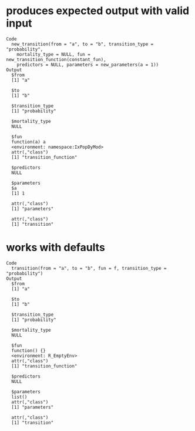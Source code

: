 # produces expected output with valid input

    Code
      new_transition(from = "a", to = "b", transition_type = "probability",
        mortality_type = NULL, fun = new_transition_function(constant_fun),
        predictors = NULL, parameters = new_parameters(a = 1))
    Output
      $from
      [1] "a"
      
      $to
      [1] "b"
      
      $transition_type
      [1] "probability"
      
      $mortality_type
      NULL
      
      $fun
      function(a) a
      <environment: namespace:IxPopDyMod>
      attr(,"class")
      [1] "transition_function"
      
      $predictors
      NULL
      
      $parameters
      $a
      [1] 1
      
      attr(,"class")
      [1] "parameters"
      
      attr(,"class")
      [1] "transition"

# works with defaults

    Code
      transition(from = "a", to = "b", fun = f, transition_type = "probability")
    Output
      $from
      [1] "a"
      
      $to
      [1] "b"
      
      $transition_type
      [1] "probability"
      
      $mortality_type
      NULL
      
      $fun
      function() {}
      <environment: R_EmptyEnv>
      attr(,"class")
      [1] "transition_function"
      
      $predictors
      NULL
      
      $parameters
      list()
      attr(,"class")
      [1] "parameters"
      
      attr(,"class")
      [1] "transition"


